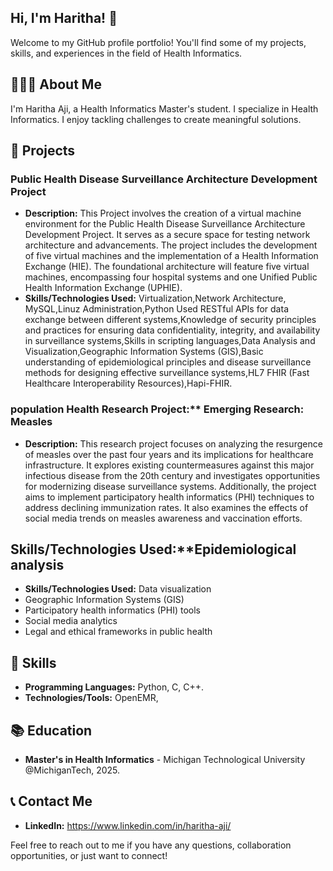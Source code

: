 ## Hi, I'm Haritha! 👋

Welcome to my GitHub profile portfolio! You'll find some of my projects, skills, and experiences in the field of Health Informatics.

## 👩🏻‍💻 About Me

I'm Haritha Aji, a Health Informatics Master's student. I specialize in Health Informatics. I enjoy tackling challenges to create meaningful solutions.

## 💼 Projects

### Public Health Disease Surveillance Architecture Development Project
- **Description:** This Project involves the creation of a virtual machine environment for the Public Health Disease Surveillance Architecture Development Project. It serves as a secure space for testing network architecture and advancements. The project includes the development of five virtual machines and the implementation of a Health Information Exchange (HIE). The foundational architecture will feature five virtual machines, encompassing four hospital systems and one Unified Public Health Information Exchange (UPHIE).
- **Skills/Technologies Used:** Virtualization,Network Architecture, MySQL,Linuz Administration,Python Used RESTful APIs for data exchange between different systems,Knowledge of security principles and practices for ensuring data confidentiality, integrity, and availability in surveillance systems,Skills in scripting languages,Data Analysis and Visualization,Geographic Information Systems (GIS),Basic understanding of epidemiological principles and disease surveillance methods for designing effective surveillance systems,HL7 FHIR (Fast Healthcare Interoperability Resources),Hapi-FHIR.
### population Health Research Project:** Emerging Research: Measles
- **Description:** This research project focuses on analyzing the resurgence of measles over the past four years and its implications for healthcare infrastructure. It explores existing countermeasures against this major infectious disease from the 20th century and investigates opportunities for modernizing disease surveillance systems. Additionally, the project aims to implement participatory health informatics (PHI) techniques to address declining immunization rates. It also examines the effects of social media trends on measles awareness and vaccination efforts.

## Skills/Technologies Used:**Epidemiological analysis

- **Skills/Technologies Used:** Data visualization
- Geographic Information Systems (GIS)
- Participatory health informatics (PHI) tools
- Social media analytics
- Legal and ethical frameworks in public health



## 🔧 Skills

- **Programming Languages:** Python, C, C++.
- **Technologies/Tools:** OpenEMR, 

## 📚 Education

- **Master's in Health Informatics** - Michigan Technological University @MichiganTech, 2025.

## 📞 Contact Me

- **LinkedIn:** https://www.linkedin.com/in/haritha-aji/

Feel free to reach out to me if you have any questions, collaboration opportunities, or just want to connect!
